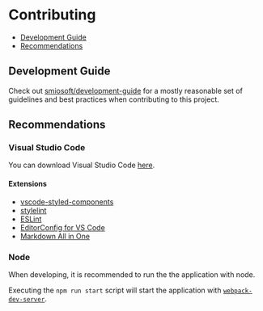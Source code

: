 # Contributing

- [Development Guide](#development-guide)
- [Recommendations](#recommendations)

## Development Guide

Check out [smiosoft/development-guide](https://github.com/smiosoft/development-guide) for a mostly reasonable set of guidelines and best practices when contributing to this project.

## Recommendations

### Visual Studio Code

You can download Visual Studio Code [here](https://code.visualstudio.com/download).

#### Extensions

- [vscode-styled-components](https://marketplace.visualstudio.com/items?itemName=jpoissonnier.vscode-styled-components)
- [stylelint](https://marketplace.visualstudio.com/items?itemName=stylelint.vscode-stylelint)
- [ESLint](https://marketplace.visualstudio.com/items?itemName=dbaeumer.vscode-eslint)
- [EditorConfig for VS Code](https://marketplace.visualstudio.com/items?itemName=EditorConfig.EditorConfig)
- [Markdown All in One](https://marketplace.visualstudio.com/items?itemName=yzhang.markdown-all-in-one)

### Node

When developing, it is recommended to run the the application with node.

Executing the `npm run start` script will start the application with [`webpack-dev-server`](https://github.com/webpack/webpack-dev-server).
